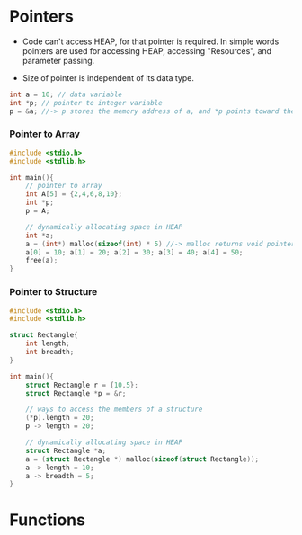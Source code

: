 # Pointers

-   Code can't access HEAP, for that pointer is required. In simple words pointers are used for accessing HEAP, accessing "Resources", and parameter passing.

-   Size of pointer is independent of its data type.

```C
int a = 10; // data variable
int *p; // pointer to integer variable
p = &a; //-> p stores the memory address of a, and *p points toward the value stored at the memory address at 'a'
```

### Pointer to Array

```C
#include <stdio.h>
#include <stdlib.h>

int main(){
    // pointer to array
    int A[5] = {2,4,6,8,10};
    int *p;
    p = A;

    // dynamically allocating space in HEAP
    int *a;
    a = (int*) malloc(sizeof(int) * 5) //-> malloc returns void pointer, therefore it is needed to typecast to integer pointer
    a[0] = 10; a[1] = 20; a[2] = 30; a[3] = 40; a[4] = 50;
    free(a);
}
```

### Pointer to Structure

```C
#include <stdio.h>
#include <stdlib.h>

struct Rectangle{
    int length;
    int breadth;
}

int main(){
    struct Rectangle r = {10,5};
    struct Rectangle *p = &r;

    // ways to access the members of a structure
    (*p).length = 20;
    p -> length = 20;

    // dynamically allocating space in HEAP
    struct Rectangle *a;
    a = (struct Rectangle *) malloc(sizeof(struct Rectangle));
    a -> length = 10;
    a -> breadth = 5;
}
```

# Functions

